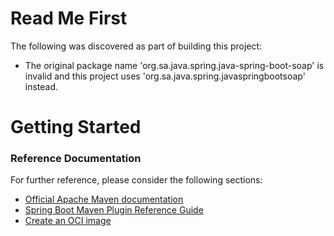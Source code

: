# Read Me First
The following was discovered as part of building this project:

* The original package name 'org.sa.java.spring.java-spring-boot-soap' is invalid and this project uses 'org.sa.java.spring.javaspringbootsoap' instead.

# Getting Started

### Reference Documentation
For further reference, please consider the following sections:

* [Official Apache Maven documentation](https://maven.apache.org/guides/index.html)
* [Spring Boot Maven Plugin Reference Guide](https://docs.spring.io/spring-boot/docs/2.3.1.RELEASE/maven-plugin/reference/html/)
* [Create an OCI image](https://docs.spring.io/spring-boot/docs/2.3.1.RELEASE/maven-plugin/reference/html/#build-image)

